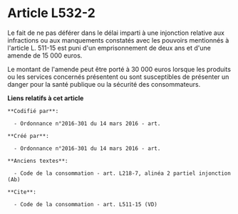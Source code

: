# Article L532-2

Le fait de ne pas déférer dans le délai imparti à une injonction relative aux infractions ou aux manquements constatés avec
les pouvoirs mentionnés à l'article L. 511-15 est puni d'un emprisonnement de deux ans et d'une amende de 15 000 euros. 

Le montant de l'amende peut être porté à 30 000 euros lorsque les produits ou les services concernés présentent ou sont
susceptibles de présenter un danger pour la santé publique ou la sécurité des consommateurs.

**Liens relatifs à cet article**

	**Codifié par**:

	  - Ordonnance n°2016-301 du 14 mars 2016 - art.

	**Créé par**:

	  - Ordonnance n°2016-301 du 14 mars 2016 - art.

	**Anciens textes**:

	  - Code de la consommation - art. L218-7, alinéa 2 partiel injonction (Ab)

	**Cite**:

	  - Code de la consommation - art. L511-15 (VD)
